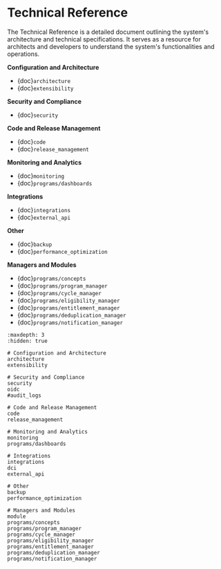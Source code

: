 # Technical Reference

The Technical Reference is a detailed document outlining the system's architecture and technical specifications. It serves as a resource for architects and developers to understand the system's functionalities and operations.

**Configuration and Architecture**

- {doc}`architecture`
- {doc}`extensibility`

**Security and Compliance**

- {doc}`security`

**Code and Release Management**

- {doc}`code`
- {doc}`release_management`

**Monitoring and Analytics**

- {doc}`monitoring`
- {doc}`programs/dashboards`

**Integrations**

- {doc}`integrations`
- {doc}`external_api`

**Other**

- {doc}`backup`
- {doc}`performance_optimization`

**Managers and Modules**

- {doc}`programs/concepts`
- {doc}`programs/program_manager`
- {doc}`programs/cycle_manager`
- {doc}`programs/eligibility_manager`
- {doc}`programs/entitlement_manager`
- {doc}`programs/deduplication_manager`
- {doc}`programs/notification_manager`

```{toctree}
:maxdepth: 3
:hidden: true

# Configuration and Architecture
architecture
extensibility

# Security and Compliance
security
oidc
#audit_logs

# Code and Release Management
code
release_management

# Monitoring and Analytics
monitoring
programs/dashboards

# Integrations
integrations
dci
external_api

# Other
backup
performance_optimization

# Managers and Modules
module
programs/concepts
programs/program_manager
programs/cycle_manager
programs/eligibility_manager
programs/entitlement_manager
programs/deduplication_manager
programs/notification_manager
```
